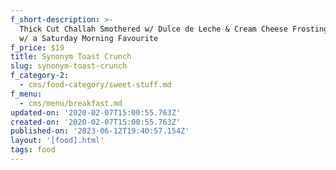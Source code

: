 ```yaml
---
f_short-description: >-
  Thick Cut Challah Smothered w/ Dulce de Leche & Cream Cheese Frosting + Topped
  w/ a Saturday Morning Favourite
f_price: $19
title: Synonym Toast Crunch
slug: synonym-toast-crunch
f_category-2:
  - cms/food-category/sweet-stuff.md
f_menu:
  - cms/menu/breakfast.md
updated-on: '2020-02-07T15:00:55.763Z'
created-on: '2020-02-07T15:00:55.763Z'
published-on: '2023-06-12T19:40:57.154Z'
layout: '[food].html'
tags: food
---
```



